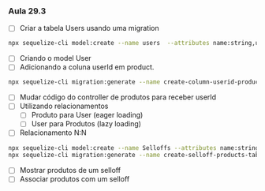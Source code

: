 ### Aula 29.3

- [ ] Criar a tabela Users usando uma migration
```bash
npx sequelize-cli model:create --name users  --attributes name:string,username:string,email:string,password:string
```
- [ ] Criando o model User
- [ ] Adicionando a coluna userId em product.
```bash
npx sequelize-cli migration:generate --name create-column-userid-product-table
```
  - [ ] Mudar código do controller de produtos para receber userId
  - [ ] Utilizando relacionamentos
    - [ ] Produto para User (eager loading)
    - [ ] User para Produtos (lazy loading)

- [ ] Relacionamento N:N
```bash
npx sequelize-cli model:create --name Selloffs --attributes name:string,discount:string,startDate:date,endDate:date
npx sequelize-cli migration:generate --name create-selloff-products-table
```

- [ ] Mostrar produtos de um selloff
- [ ] Associar produtos com um selloff
